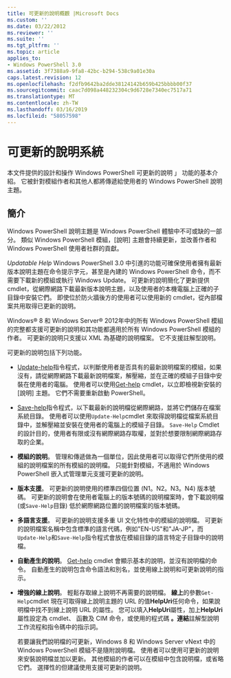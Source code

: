 ```yaml
---
title: 可更新的說明概觀 |Microsoft Docs
ms.custom: ''
ms.date: 03/22/2012
ms.reviewer: ''
ms.suite: ''
ms.tgt_pltfrm: ''
ms.topic: article
applies_to:
- Windows PowerShell 3.0
ms.assetid: 3f7388a9-9fa8-42bc-b294-538c9a01e30a
caps.latest.revision: 12
ms.openlocfilehash: f2dfb9642ba2dde38124142b659b425bbbb00f37
ms.sourcegitcommit: caac7d098a448232304c9d6728e7340ec7517a71
ms.translationtype: MT
ms.contentlocale: zh-TW
ms.lasthandoff: 03/16/2019
ms.locfileid: "58057598"
---
```

# <a name="updatable-help-overview"></a>可更新的說明系統

本文件提供的設計和操作 Windows PowerShell 可更新的說明 」 功能的基本介紹。 它被針對模組作者和其他人都將傳遞給使用者的 Windows PowerShell 說明主題。

## <a name="introduction"></a>簡介

Windows PowerShell 說明主題是 Windows PowerShell 體驗中不可或缺的一部分。 類似 Windows PowerShell 模組，[說明] 主題會持續更新，並改善作者和 Windows PowerShell 使用者社群的貢獻。

*Updatable Help* Windows PowerShell 3.0 中引進的功能可確保使用者擁有最新版本說明主題在命令提示字元，甚至是內建的 Windows PowerShell 命令，而不需要下載新的模組或執行 Windows Update。 可更新的說明簡化了更新提供 cmdlet，從網際網路下載最新版本說明主題，以及使用者的本機電腦上正確的子目錄中安裝它們。 即使位於防火牆後方的使用者可以使用新的 cmdlet，從內部檔案共用取得已更新的說明。

Windows® 8 和 Windows Server® 2012年中的所有 Windows PowerShell 模組的完整都支援可更新的說明和其功能都適用於所有 Windows PowerShell 模組的作者。 可更新的說明只支援以 XML 為基礎的說明檔案。 它不支援註解型說明。

可更新的說明包括下列功能。

- [Update-help](/powershell/module/Microsoft.PowerShell.Core/Update-Help)指令程式，以判斷使用者是否具有的最新說明檔案的模組，如果沒有，請從網際網路下載最新說明檔案，解壓縮，並在正確的模組子目錄中安裝在使用者的電腦。
  使用者可以使用[Get-help](/powershell/module/Microsoft.PowerShell.Core/Get-Help) cmdlet，以立即檢視新安裝的 [說明] 主題。
  它們不需要重新啟動 PowerShell。

- [Save-help](/powershell/module/Microsoft.PowerShell.Core/Save-Help)指令程式，以下載最新的說明檔從網際網路，並將它們儲存在檔案系統目錄。 使用者可以使用`Update-Help`cmdlet 來取得說明檔從檔案系統目錄中，並解壓縮並安裝在使用者的電腦上的模組子目錄。 `Save-Help` Cmdlet 的設計目的，使用者有限或沒有網際網路存取權，並對於想要限制網際網路存取的企業。

- **模組的說明**。 管理和傳遞做為一個單位，因此使用者可以取得它們所使用的模組的說明檔案的所有模組的說明檔。 只能針對模組，不適用於 Windows PowerShell 嵌入式管理單元支援可更新的說明。

- **版本支援**。 可更新的說明使用的標準四個位置 (N1。N2。N3。N4) 版本號碼。 可更新的說明會在使用者電腦上的版本號碼的說明檔案時，會下載說明檔 (或`Save-Help`目錄) 低於網際網路位置的說明檔案的版本號碼。

- **多語言支援**。 可更新的說明支援多重 UI 文化特性中的模組的說明檔。 可更新的說明檔案名稱中包含標準的語言代碼，例如"EN-US"和"JA-JP"，而`Update-Help`和`Save-Help`指令程式會放在模組目錄的語言特定子目錄中的說明檔。

- **自動產生的說明**。 [Get-help](/powershell/module/Microsoft.PowerShell.Core/Get-Help) cmdlet 會顯示基本的說明，並沒有說明檔的命令。 自動產生的說明包含命令語法和別名，並使用線上說明和可更新說明的指示。

- **增強的線上說明**。 輕鬆存取線上說明不再需要的說明檔。 **線上**的參數`Get-Help`cmdlet 現在可取得線上說明主題的 URL 的值**HelpUri**任何命令，如果說明檔中找不到線上說明 URL 的屬性。 您可以填入**HelpUri**屬性，加上**HelpUri**屬性設定為 cmdlet、 函數及 CIM 命令，或使用的程式碼 **。連結**註解型說明工作流程和指令碼中的指示詞。

  若要讓我們說明檔的可更新，Windows 8 和 Windows Server vNext 中的 Windows PowerShell 模組不是隨附說明檔。 使用者可以使用可更新的說明來安裝說明檔並加以更新。 其他模組的作者可以在模組中包含說明檔，或省略它們。 選擇性的但建議使用支援可更新的說明。
